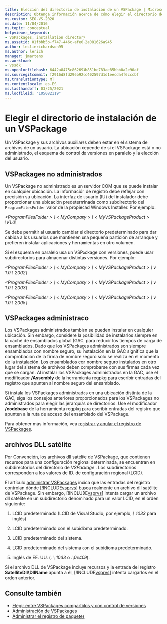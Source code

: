 ```yaml
---
title: Elección del directorio de instalación de un VSPackage | Microsoft Docs
description: Obtenga información acerca de cómo elegir el directorio de instalación de un VSPackage y sus archivos auxiliares mediante factores como, por ejemplo, si está administrado o no administrado.
ms.custom: SEO-VS-2020
ms.date: 11/04/2016
ms.topic: conceptual
helpviewer_keywords:
- VSPackages, installation directory
ms.assetid: 01fbbb5b-f747-446c-afe0-2a081626a945
author: leslierichardson95
ms.author: lerich
manager: jmartens
ms.workload:
- vssdk
ms.openlocfilehash: 6442a8475c862693b851be783ae85bbb0a2e90af
ms.sourcegitcommit: f2916d8fd296b92cc402597d1d1eecda4f6cccbf
ms.translationtype: MT
ms.contentlocale: es-ES
ms.lasthandoff: 03/25/2021
ms.locfileid: "105082119"
---
```

# <a name="choose-the-installation-directory-for-a-vspackage"></a>Elegir el directorio de instalación de un VSPackage
Un VSPackage y sus archivos auxiliares deben estar en el sistema de archivos de un usuario. La ubicación depende de si el VSPackage está o no administrado, el esquema de control de versiones en paralelo y la elección del usuario.

## <a name="unmanaged-vspackages"></a>VSPackages no administrados
 Un VSPackage no administrado es un servidor COM que se puede instalar en cualquier ubicación. La información de registro debe reflejar con precisión su ubicación. La interfaz de usuario (IU) del instalador debe proporcionar una ubicación predeterminada como subdirectorio del `ProgramFilesFolder` valor de la propiedad Windows Installer. Por ejemplo:

*&lt;ProgramFilesFolder &gt; \\ &lt; MyCompany &gt; \\ &lt; MyVSPackageProduct &gt; \V1.0\\*

 Se debe permitir al usuario cambiar el directorio predeterminado para dar cabida a los usuarios que mantienen una pequeña partición de arranque y prefieren instalar aplicaciones y herramientas en otro volumen.

 Si el esquema en paralelo usa un VSPackage con versiones, puede usar subdirectorios para almacenar distintas versiones. Por ejemplo:

 *&lt;ProgramFilesFolder &gt; \\ &lt; MyCompany &gt; \\ &lt; MyVSPackageProduct &gt; \\ v 1.0 \\ 2002\\*

 *&lt;ProgramFilesFolder &gt; \\ &lt; MyCompany &gt; \\ &lt; MyVSPackageProduct &gt; \\ v 1.0 \\ 2003\\*

 *&lt;ProgramFilesFolder &gt; \\ &lt; MyCompany &gt; \\ &lt; MyVSPackageProduct &gt; \\ v 1.0 \\ 2005\\*

## <a name="managed-vspackages"></a>VSPackages administrado
 Los VSPackages administrados también se pueden instalar en cualquier ubicación. Sin embargo, considere la posibilidad de instalarlos siempre en la caché de ensamblados global (GAC) para reducir los tiempos de carga de ensamblados. Dado que los VSPackages administrados son siempre ensamblados con nombre seguro, su instalación en la GAC significa que la comprobación de la firma de nombre seguro solo se realiza en el momento de la instalación. Los ensamblados con nombre seguro instalados en otro lugar del sistema de archivos deben comprobarse con sus firmas cada vez que se cargan. Al instalar los VSPackages administrados en la GAC, use el modificador **/Assembly** de la herramienta regpkg para escribir entradas del registro que apunten al nombre seguro del ensamblado.

 Si instala los VSPackages administrados en una ubicación distinta de la GAC, siga los consejos anteriores proporcionados para los VSPackages no administrados para elegir las jerarquías de directorios. Use el modificador **/codebase** de la herramienta regpkg para escribir entradas del registro que apunten a la ruta de acceso del ensamblado del VSPackage.

 Para obtener más información, vea [registrar y anular el registro de VSPackages](../../extensibility/registering-and-unregistering-vspackages.md).

## <a name="satellite-dlls"></a>archivos DLL satélite
 Por Convención, los archivos dll satélite de VSPackage, que contienen recursos para una configuración regional determinada, se encuentran en subdirectorios del directorio de *VSPackage* . Los subdirectorios corresponden a los valores de ID. de configuración regional (LCID).

 El artículo [administrar VSPackages](../../extensibility/managing-vspackages.md) indica que las entradas del registro controlan dónde [!INCLUDE[vsprvs](../../code-quality/includes/vsprvs_md.md)] busca realmente un archivo dll satélite de VSPackage. Sin embargo, [!INCLUDE[vsprvs](../../code-quality/includes/vsprvs_md.md)] intenta cargar un archivo dll satélite en un subdirectorio denominado para un valor LCID, en el orden siguiente:

1. LCID predeterminado (LCID de Visual Studio; por ejemplo, *\ 1033* para inglés)

2. LCID predeterminado con el subidioma predeterminado.

3. LCID predeterminado del sistema.

4. LCID predeterminado del sistema con el subidioma predeterminado.

5. Inglés de EE. UU. (*. \ 1033* o *.\0x409*).

Si el archivo DLL de VSPackage incluye recursos y la entrada del registro **SatelliteDll\DllName** apunta a él, [!INCLUDE[vsprvs](../../code-quality/includes/vsprvs_md.md)] intenta cargarlos en el orden anterior.

## <a name="see-also"></a>Consulte también
- [Elegir entre VSPackages compartidos y con control de versiones](../../extensibility/choosing-between-shared-and-versioned-vspackages.md)
- [Administración de VSPackages](../../extensibility/managing-vspackages.md)
- [Administrar el registro de paquetes](/previous-versions/bb166783(v=vs.100))